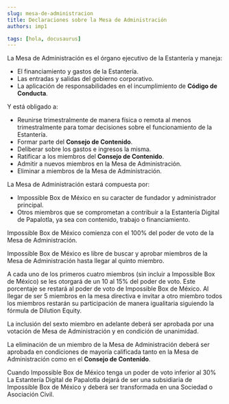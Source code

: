 ```yaml
---
slug: mesa-de-administracion
title: Declaraciones sobre la Mesa de Administración
authors: imp1

tags: [hola, docusaurus]
---
```


La Mesa de Administración es el órgano ejecutivo de la Estantería y maneja:

- El financiamiento y gastos de la Estantería.
- Las entradas y salidas del gobierno corporativo.
- La aplicación de responsabilidades en el incumplimiento de **Código de Conducta**.

Y está obligado a:

- Reunirse trimestralmente de manera física o remota al menos trimestralmente para tomar decisiones sobre el funcionamiento de la Estantería.
- Formar parte del **Consejo de Contenido**.
- Deliberar sobre los gastos e ingresos la misma.
- Ratificar a los miembros del **Consejo de Contenido**.
- Admitir a nuevos miembros en la Mesa de Administración.
- Eliminar a miembros de la Mesa de Administración.

La Mesa de Administración estará compuesta por:

- Impossible Box de México en su caracter de fundador y administrador principal.
- Otros miembros que se comprometan a contribuir a la Estantería Digital de Papalotla, ya sea con contenido, trabajo o financiamiento.

Impossible Box de México comienza con el 100% del poder de voto de la Mesa de Administración.

Impossible Box de México es libre de buscar y  aprobar miembros de la Mesa de Administración hasta llegar al quinto miembro.

A cada uno de los primeros cuatro miembros (sin incluir a Impossible Box de México) se les otorgará de un 10 al 15% del poder de voto. Este porcentaje se restará al poder de voto de Impossible Box de México. Al llegar de ser 5 miembros en la mesa directiva e invitar a otro miembro todos los miembros restarán su participación de manera igualitaria siguiendo la fórmula de Dilution Equity.

La inclusión del sexto miembro en adelante deberá ser aprobada por una votación de Mesa de Administración y en condición de unanimidad.

La eliminación de un miembro de la Mesa de Administración deberá ser aprobada en condiciones de mayoría calificada tanto en la Mesa de Administración como en el **Consejo de Contenido**.

Cuando Impossible Box de México tenga un poder de voto inferior al 30% La Estantería Digital de Papalotla dejará de ser una subsidiaria de Impossible Box de México y deberá ser transformada en una Sociedad o Asociación Civil.
